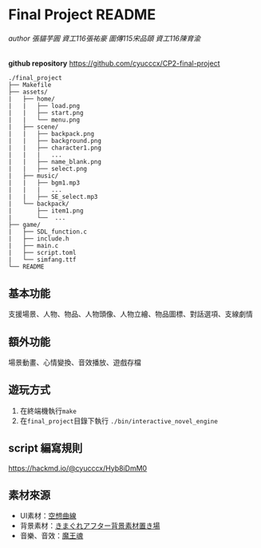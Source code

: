 # Final Project README
###### author 張貓芋圓 資工116張祐豪 圖傳115宋品頤 資工116陳育渝

**github repository**
https://github.com/cyucccx/CP2-final-project

```
./final_project
├── Makefile
├── assets/
|   ├── home/
|   |   ├── load.png
|   |   ├── start.png
|   |   └── menu.png
|   ├── scene/
|   |   ├── backpack.png
|   |   ├── background.png
|   |   ├── character1.png
|   |   |   ...
|   |   ├── name_blank.png
|   |   ├── select.png
|   ├── music/
|   |   ├── bgm1.mp3
|   |   |   ...
|   |   ├── SE_select.mp3
|   └── backpack/
|       ├── item1.png
|       └──  ...
├── game/
|   ├── SDL_function.c
|   ├── include.h
|   ├── main.c
|   ├── script.toml
|   └── simfang.ttf
└── README
```
## 基本功能
支援場景、人物、物品、人物頭像、人物立繪、物品圖標、對話選項、支線劇情
## 額外功能
場景動畫、心情變換、音效播放、遊戲存檔
## 遊玩方式
1. 在終端機執行`make`
2. 在`final_project`目錄下執行 `./bin/interactive_novel_engine`
## script 編寫規則
https://hackmd.io/@cyucccx/Hyb8iDmM0
## 素材來源
* UI素材：[空想曲線](https://kopacurve.blog.fc2.com/blog-entry-394.html) 
* 背景素材：[きまぐれアフター背景素材置き場](https://gakaisozai.seesaa.net/article/202102article_1.html)
* 音樂、音效：[魔王魂](https://maou.audio/rule/)
